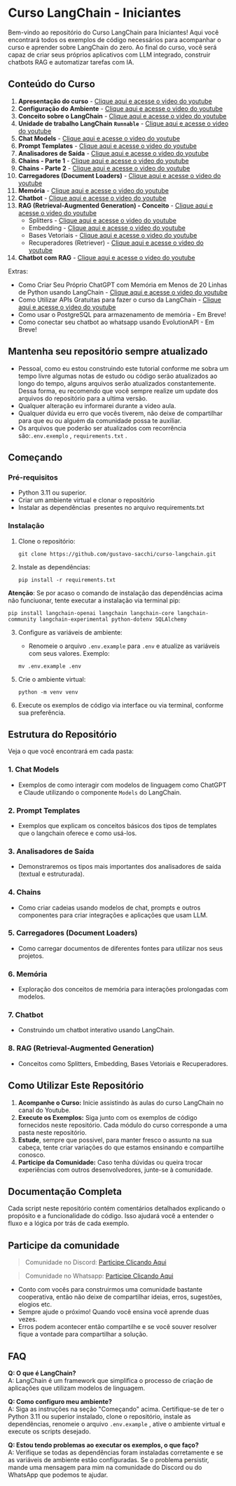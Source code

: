 # Curso LangChain - Iniciantes

Bem-vindo ao repositório do Curso LangChain para Iniciantes! Aqui você encontrará todos os exemplos de código necessários para acompanhar o curso e aprender sobre LangChain do zero. Ao final do curso, você será capaz de criar seus próprios aplicativos com LLM integrado, construir chatbots RAG e automatizar tarefas com IA.

## Conteúdo do Curso

1. **Apresentação do curso** - [Clique aqui e acesse o video do youtube](https://youtu.be/mAa9lnK3HQw)
2. **Configuração do Ambiente** - [Clique aqui e acesse o video do youtube](https://youtu.be/D3oQBfeB23U)
3. **Conceito sobre o LangChain** - [Clique aqui e acesse o video do youtube](https://youtu.be/fNspLmXqm1Q)
4. **Unidade de trabalho LangChain** **`Runnable`** - [Clique aqui e acesse o video do youtube](https://youtu.be/zlas_BXp9nc?si=bHxZDgEhAX9iNiPe)
5. **Chat Models** - [Clique aqui e acesse o video do youtube](https://youtu.be/lfYzOlJCAlo?si=tRPaOK3J8p5jFEY1)
6. **Prompt Templates** - [Clique aqui e acesse o video do youtube](https://youtu.be/lfYzOlJCAlo?si=53uF6FfKTD5JFMzq)
7. **Analisadores de Saída** - [Clique aqui e acesse o video do youtube](https://youtu.be/VQl1V2z0X8o)
8. **Chains - Parte 1** - [Clique aqui e acesse o video do youtube](https://youtu.be/RuxyWgRRDGE?si=cbgJiTqYUxz2onPH)
9. **Chains - Parte 2** - [Clique aqui e acesse o video do youtube](https://youtu.be/E36XcPahzTc?si=uFBx7W8UfE-Y-ec3)
10. **Carregadores (Document Loaders)** - [Clique aqui e acesse o video do youtube](https://youtu.be/DC31BICQFEI)
11. **Memória** - [Clique aqui e acesse o video do youtube](https://youtu.be/uZC34c6DXcI)
12. **Chatbot** - [Clique aqui e acesse o video do youtube](https://youtu.be/2Ama0t2evHM)
13. **RAG (Retrieval-Augmented Generation) - Conceito**  - [Clique aqui e acesse o video do youtube](https://youtu.be/f2IUNYCF-G0)
    - Splitters - [Clique aqui e acesse o video do youtube](https://youtu.be/h1urQIW9UTk)
    - Embedding - [Clique aqui e acesse o video do youtube](https://youtu.be/2TRe7K49X94)
    - Bases Vetoriais - [Clique aqui e acesse o video do youtube](https://youtu.be/xzmk1I73YnA)
    - Recuperadores (Retriever) - [Clique aqui e acesse o video do youtube](https://youtu.be/38wlRpU_T5c)
14. **Chatbot com RAG** - [Clique aqui e acesse o video do youtube](https://youtu.be/4Apq46ruzLc)

Extras:
- Como Criar Seu Próprio ChatGPT com Memória em Menos de 20 Linhas de Python usando LangChain - [Clique aqui e acesse o video do youtube](https://youtu.be/SR4K7Tzc9NA?si=BSNcM0TgXx3-IFJl)
- Como Utilizar APIs Gratuitas para fazer o curso da LangChain - [Clique aqui e acesse o video do youtube](https://youtu.be/tGAiSM45kVY)
- Como usar o PostgreSQL para armazenamento de memória - Em Breve!
- Como conectar seu chatbot ao whatsapp usando EvolutionAPI - Em Breve!

## Mantenha seu repositório sempre atualizado
- Pessoal, como eu estou construindo este tutorial conforme me sobra um tempo livre algumas notas de estudo ou código serão atualizados ao longo do tempo, alguns arquivos serão atualizados constantemente. Dessa forma, eu recomendo que você sempre realize um update dos arquivos do repositório para a ultima versão.
- Qualquer alteração eu informarei durante a video aula.
- Qualquer dúvida eu erro que vocês tiverem, não deixe de compartilhar para que eu ou alguém da comunidade possa te auxiliar.
- Os arquivos que poderão ser atualizados com recorrência são:`.env.exemplo` , `requirements.txt` .

## Começando

### Pré-requisitos

- Python  3.11 ou superior.
- Criar um ambiente virtual e clonar o repositório
- Instalar as dependências  presentes no arquivo requirements.txt

### Instalação

1. Clone o repositório:

   ```
   git clone https://github.com/gustavo-sacchi/curso-langchain.git
   ```

2. Instale as dependências:

   ```
   pip install -r requirements.txt
   ```
**Atenção**: Se por acaso o comando de instalação das dependências acima não funciuonar, tente executar a instalação via terminal pip:

``` 
pip install langchain-openai langchain langchain-core langchain-community langchain-experimental python-dotenv SQLAlchemy
```
    

3. Configure as variáveis de ambiente:

   - Renomeie o arquivo `.env.example` para `.env` e atualize as variáveis com seus valores. Exemplo:

   ```
   mv .env.example .env
   ```

5) Crie o ambiente virtual: 

    ```
    python -m venv venv
    ```

6) Execute os exemplos de código via interface ou via terminal, conforme sua preferência.

## Estrutura do Repositório

Veja o que você encontrará em cada pasta:

### 1. Chat Models

- Exemplos de como interagir com modelos de linguagem como ChatGPT e Claude utilizando o componente `Models` do LangChain.

### 2. Prompt Templates

- Exemplos que explicam os conceitos básicos dos tipos de templates que o langchain oferece e como usá-los.

### 3. Analisadores de Saída

- Demonstraremos os tipos mais importantes dos analisadores de saída (textual e estruturada).

### 4. Chains

- Como criar cadeias usando modelos de chat, prompts e outros componentes para criar integrações e aplicações que usam LLM.

### 5. Carregadores (Document Loaders)

- Como carregar documentos de diferentes fontes para utilizar nos seus projetos.

### 6. Memória

- Exploração dos conceitos de memória para interações prolongadas com modelos.

### 7. Chatbot

- Construindo um chatbot interativo usando LangChain.

### 8. RAG (Retrieval-Augmented Generation)

- Conceitos como Splitters, Embedding, Bases Vetoriais e Recuperadores.

## Como Utilizar Este Repositório

1. **Acompanhe o Curso:** Inicie assistindo às aulas do curso LangChain no canal do Youtube.
2. **Execute os Exemplos:** Siga junto com os exemplos de código fornecidos neste repositório. Cada módulo do curso corresponde a uma pasta neste repositório.
3. **Estude**, sempre que possivel, para manter fresco o assunto na sua cabeça, tente criar variações do que estamos ensinando e compartilhe conosco.
4. **Participe da Comunidade:** Caso tenha dúvidas ou queira trocar experiências com outros desenvolvedores, junte-se à comunidade.

## Documentação Completa

Cada script neste repositório contém comentários detalhados explicando o propósito e a funcionalidade do código. Isso ajudará você a entender o fluxo e a lógica por trás de cada exemplo.

## Participe da comunidade

> Comunidade no Discord: [Participe Clicando Aqui](https://discord.gg/4uTa2YSwAB)

> Comunidade no Whatsapp: [Participe Clicando Aqui](https://chat.whatsapp.com/Fj7dzuUx4TNJBPmNrBkolO)

- Conto com vocês para construirmos uma comunidade bastante cooperativa, então não deixe de compartilhar ideias, erros, sugestões, elogios etc.
- Sempre ajude o próximo! Quando você ensina você aprende duas vezes.
- Erros podem acontecer então compartilhe e se você souver resolver fique a vontade para compartilhar a solução.


## FAQ

**Q: O que é LangChain?**\
A: LangChain é um framework que simplifica o processo de criação de aplicações que utilizam modelos de linguagem.

**Q: Como configuro meu ambiente?**\
A: Siga as instruções na seção "Começando" acima. Certifique-se de ter o Python  3.11 ou superior instalado, clone o repositório, instale as dependências, renomeie o arquivo `.env.example` , ative o ambiente virtual e execute os scripts desejado.

**Q: Estou tendo problemas ao executar os exemplos, o que faço?**\
A: Verifique se todas as dependências foram instaladas corretamente e se as variáveis de ambiente estão configuradas. Se o problema persistir, mande uma mensagem para mim na comunidade do Discord ou do WhatsApp que podemos te ajudar.

